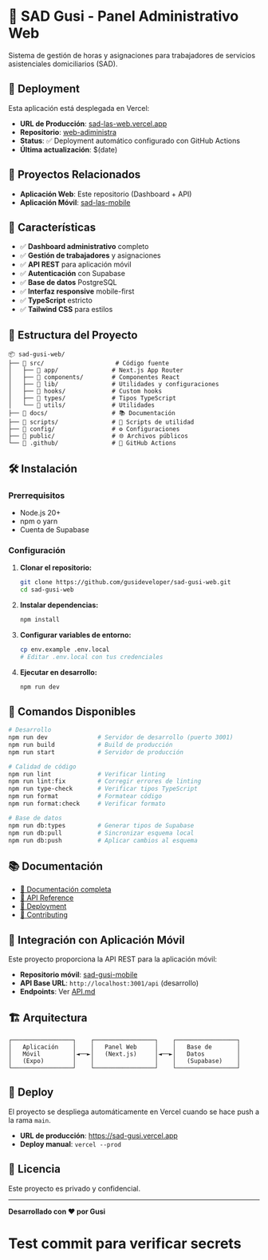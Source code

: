 # 🏢 SAD Gusi - Panel Administrativo Web

Sistema de gestión de horas y asignaciones para trabajadores de servicios asistenciales domiciliarios (SAD).

## 🚀 Deployment

Esta aplicación está desplegada en Vercel:

- **URL de Producción**: [sad-las-web.vercel.app](https://sad-las-web.vercel.app)
- **Repositorio**: [web-adiministra](https://github.com/Gusi-ui/web-adiministra.git)
- **Status**: ✅ Deployment automático configurado con GitHub Actions
- **Última actualización**: $(date)

## 📱 Proyectos Relacionados

- **Aplicación Web**: Este repositorio (Dashboard + API)
- **Aplicación Móvil**: [sad-las-mobile](https://github.com/Gusi-ui/sad-las-mobile.git)

## 🚀 Características

- ✅ **Dashboard administrativo** completo
- ✅ **Gestión de trabajadores** y asignaciones
- ✅ **API REST** para aplicación móvil
- ✅ **Autenticación** con Supabase
- ✅ **Base de datos** PostgreSQL
- ✅ **Interfaz responsive** mobile-first
- ✅ **TypeScript** estricto
- ✅ **Tailwind CSS** para estilos

## 📁 Estructura del Proyecto

```
📦 sad-gusi-web/
├── 📁 src/                    # Código fuente
│   ├── 📁 app/               # Next.js App Router
│   ├── 📁 components/        # Componentes React
│   ├── 📁 lib/               # Utilidades y configuraciones
│   ├── 📁 hooks/             # Custom hooks
│   ├── 📁 types/             # Tipos TypeScript
│   └── 📁 utils/             # Utilidades
├── 📁 docs/                  # 📚 Documentación
├── 📁 scripts/               # 🔧 Scripts de utilidad
├── 📁 config/                # ⚙️ Configuraciones
├── 📁 public/                # 🌐 Archivos públicos
└── 📁 .github/               # 🤖 GitHub Actions
```

## 🛠️ Instalación

### Prerrequisitos

- Node.js 20+
- npm o yarn
- Cuenta de Supabase

### Configuración

1. **Clonar el repositorio:**

   ```bash
   git clone https://github.com/gusideveloper/sad-gusi-web.git
   cd sad-gusi-web
   ```

2. **Instalar dependencias:**

   ```bash
   npm install
   ```

3. **Configurar variables de entorno:**

   ```bash
   cp env.example .env.local
   # Editar .env.local con tus credenciales
   ```

4. **Ejecutar en desarrollo:**
   ```bash
   npm run dev
   ```

## 🚀 Comandos Disponibles

```bash
# Desarrollo
npm run dev              # Servidor de desarrollo (puerto 3001)
npm run build            # Build de producción
npm run start            # Servidor de producción

# Calidad de código
npm run lint             # Verificar linting
npm run lint:fix         # Corregir errores de linting
npm run type-check       # Verificar tipos TypeScript
npm run format           # Formatear código
npm run format:check     # Verificar formato

# Base de datos
npm run db:types         # Generar tipos de Supabase
npm run db:pull          # Sincronizar esquema local
npm run db:push          # Aplicar cambios al esquema
```

## 📚 Documentación

- [📖 Documentación completa](./docs/README.md)
- [🔌 API Reference](./docs/API.md)
- [🚀 Deployment](./docs/DEPLOYMENT.md)
- [🤝 Contributing](./docs/CONTRIBUTING.md)

## 🔗 Integración con Aplicación Móvil

Este proyecto proporciona la API REST para la aplicación móvil:

- **Repositorio móvil**: [sad-gusi-mobile](https://github.com/Gusi-ui/movile-app)
- **API Base URL**: `http://localhost:3001/api` (desarrollo)
- **Endpoints**: Ver [API.md](./docs/API.md)

## 🏗️ Arquitectura

```
┌─────────────────┐    ┌─────────────────┐    ┌─────────────────┐
│   Aplicación    │    │   Panel Web     │    │   Base de       │
│   Móvil         │◄──►│   (Next.js)     │◄──►│   Datos         │
│   (Expo)        │    │                 │    │   (Supabase)    │
└─────────────────┘    └─────────────────┘    └─────────────────┘
```

## 🚀 Deploy

El proyecto se despliega automáticamente en Vercel cuando se hace push a la rama `main`.

- **URL de producción**: https://sad-gusi.vercel.app
- **Deploy manual**: `vercel --prod`

## 📝 Licencia

Este proyecto es privado y confidencial.

---

**Desarrollado con ❤️ por Gusi**

# Test commit para verificar secrets
